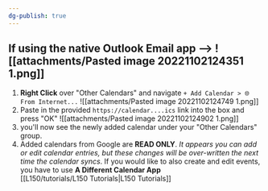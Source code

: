```yaml
---
dg-publish: true
---
```

## If using the native Outlook Email app -->  ![[attachments/Pasted image 20221102124351 1.png]]
1.  **Right Click** over "Other Calendars" and navigate `+ Add Calendar > 🌐 From Internet...`
![[attachments/Pasted image 20221102124749 1.png]]
2. Paste in the provided `https://calendar....ics` link into the box and press "OK"
![[attachments/Pasted image 20221102124902 1.png]]
3. you'll now see the newly added calendar under your "Other Calendars" group. 
4. Added calendars from Google are **READ ONLY**. *It appears you can add or edit calendar entries, but these changes will be over-written the next time the calendar syncs*. If you would like to also create and edit events, you have to use **A Different Calendar App**  
[[L150/tutorials/L150 Tutorials|L150 Tutorials]]